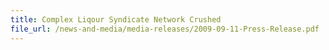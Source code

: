 ```yaml
---
title: Complex Liqour Syndicate Network Crushed 
file_url: /news-and-media/media-releases/2009-09-11-Press-Release.pdf
---
```

